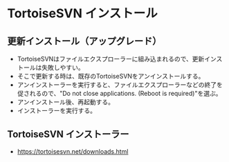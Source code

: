 ﻿# TortoiseSVN インストール


## 更新インストール（アップグレード）

- TortoiseSVNはファイルエクスプローラーに組み込まれるので、更新インストールは失敗しやすい。
- そこで更新する時は、既存のTortoiseSVNをアンインストールする。
- アンインストーラーを実行すると、ファイルエクスプローラーなどの終了を促されるので、"Do not close applications. (Reboot is required)"を選ぶ。
- アンインストール後、再起動する。
- インストーラーを実行する。

## TortoiseSVN インストーラー

- https://tortoisesvn.net/downloads.html

